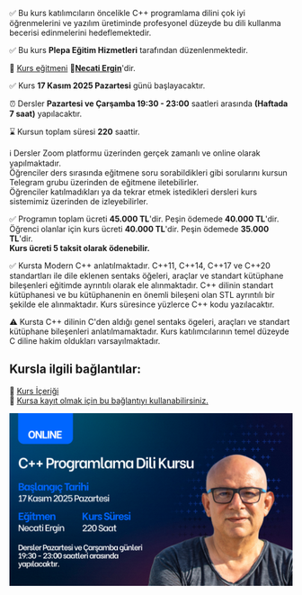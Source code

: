 ✅ Bu kurs katılımcıların öncelikle C++ programlama dilini çok iyi öğrenmelerini ve yazılım üretiminde profesyonel düzeyde bu dili kullanma becerisi edinmelerini hedeflemektedir. 

✅ Bu kurs **Plepa Eğitim Hizmetleri** tarafından düzenlenmektedir.

👨 [Kurs eğitmeni](https://github.com/necatiergin/OCAK_2025_CPP_KURSU/blob/main/kurs_egitmeni.md)
**&#128279;[Necati Ergin](https://www.linkedin.com/in/necati-ergin-045768176/)**'dir.

✅ Kurs **17 Kasım 2025 Pazartesi** günü başlayacaktır.

⏰ Dersler **Pazartesi ve Çarşamba 19:30 - 23:00** saatleri arasında **(Haftada 7 saat)** yapılacaktır.

⌛ Kursun toplam süresi **220** saattir.

ℹ️ Dersler Zoom platformu üzerinden gerçek zamanlı ve online olarak yapılmaktadır.<br> 
Öğrenciler ders sırasında eğitmene soru sorabildikleri gibi sorularını kursun Telegram grubu üzerinden de eğitmene iletebilirler.<br>
Öğrenciler katılmadıkları ya da tekrar etmek istedikleri dersleri kurs sistemimiz üzerinden de izleyebilirler.

✅ Programın toplam ücreti **45.000 TL**'dir. Peşin ödemede **40.000 TL**'dir.<br>
Öğrenci olanlar için kurs ücreti **40.000 TL**'dir. Peşin ödemede **35.000 TL**'dir. <br>
**Kurs ücreti 5 taksit olarak ödenebilir.<br>**

✅ Kursta Modern C++ anlatılmaktadır. C++11, C++14, C++17 ve C++20 standartları ile dile eklenen sentaks öğeleri, araçlar ve standart kütüphane bileşenleri eğitimde ayrıntılı olarak ele alınmaktadır. C++ dilinin standart kütüphanesi ve bu kütüphanenin en önemli bileşeni olan STL ayrıntılı bir şekilde ele alınmaktadır.
Kurs süresince yüzlerce C++ kodu yazılacaktır. 

⚠ Kursta C++ dilinin C'den aldığı genel sentaks ögeleri, araçları ve standart kütüphane bileşenleri anlatılmamaktadır. Kurs katılımcılarının temel düzeyde C diline hakim oldukları varsayılmaktadır.

## Kursla ilgili bağlantılar:

&#128279; [Kurs İçeriği](https://github.com/necatiergin/kurs_programlari/blob/main/cplusplus_kurs_icerigi.md)<br>
&#128279; [Kursa kayıt olmak için bu bağlantıyı kullanabilirsiniz.](https://us02web.zoom.us/meeting/register/io29k-WHTL6d-sPVbHw6oA)


![kurs tanıtım görseli](https://github.com/necatiergin/KASIM-2025-CPP-KURSU/blob/main/cpp_kursu_tanitim_gorseli.png)
<!---
&#128279; [Kursun Genel Tanıtımı](https://github.com/necatiergin/OCAK_2025_CPP_KURSU/blob/main/kurs_tanitimi.md)<br>
--->
